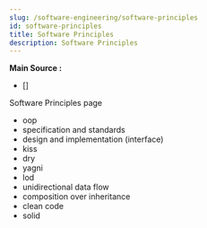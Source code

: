 ```yaml
---
slug: /software-engineering/software-principles
id: software-principles
title: Software Principles
description: Software Principles
---
```


**Main Source :**

- []

Software Principles page

- oop
- specification and standards
- design and implementation (interface)
- kiss
- dry
- yagni
- lod
- unidirectional data flow
- composition over inheritance
- clean code
- solid
